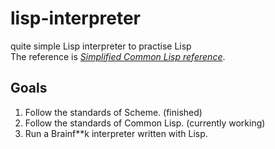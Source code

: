 # lisp-interpreter
quite simple Lisp interpreter to practise Lisp<br>
The reference is [*Simplified Common Lisp reference*](https://jtra.cz/stuff/lisp/sclr/index.html).

## Goals
1. Follow the standards of Scheme. (finished)
2. Follow the standards of Common Lisp. (currently working)
3. Run a Brainf**k interpreter written with Lisp.
